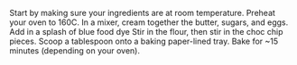 Start by making sure your ingredients are at room temperature.
Preheat your oven to 160C.
In a mixer, cream together the butter, sugars, and eggs.
Add in a splash of blue food dye
Stir in the flour, then stir in the choc chip pieces.
Scoop a tablespoon onto a baking paper-lined tray. 
Bake for ~15 minutes (depending on your oven).